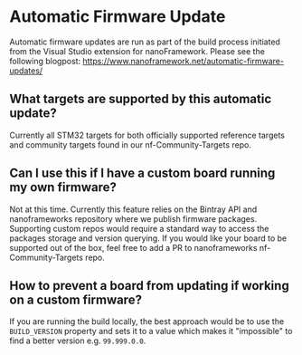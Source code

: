 # Automatic Firmware Update
Automatic firmware updates are run as part of the build process initiated from the Visual Studio extension for nanoFramework. Please see the following blogpost: https://www.nanoframework.net/automatic-firmware-updates/


## What targets are supported by this automatic update?

Currently all STM32 targets for both officially supported reference targets and community targets found in our nf-Community-Targets repo.


## Can I use this if I have a custom board running my own firmware?

Not at this time. Currently this feature relies on the Bintray API and nanoframeworks repository where we publish firmware packages. Supporting custom repos would require a standard way to access the packages storage and version querying. If you would like your board to be supported out of the box, feel free to add a PR to nanoframeworks nf-Community-Targets repo.


## How to prevent a board from updating if working on a custom firmware?

If you are running the build locally, the best approach would be to use the `BUILD_VERSION` property and sets it to a value which makes it "impossible" to find a better version e.g. `99.999.0.0`.
